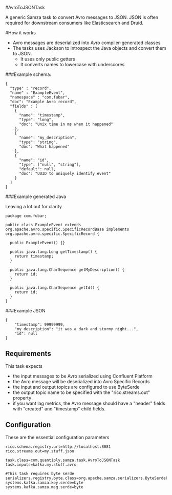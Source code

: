 #AvroToJSONTask

A generic Samza task to convert Avro messages to JSON.  JSON is often required for downstream consumers like Elasticsearch and Druid.

#How it works

* Avro messages are deserialized into Avro compiler-generated classes
* The tasks uses Jackson to introspect the Java objects and convert them to JSON.
	* It uses only public getters
	* It converts names to lowercase with underscores

###Example schema:
```
{
  "type" : "record",
  "name" : "ExampleEvent",
  "namespace" : "com.fubar",
  "doc": "Example Avro record",
  "fields" : [
    {
      "name": "timestamp",
      "type": "long",
      "doc": "Unix time in ms when it happened"
    },
    {
      "name": "my_description",
      "type": "string",
      "doc": "What happened"
    },
    {
      "name": "id",
      "type": ["null", "string"],
      "default": null,
      "doc": "UUID to uniquely identify event"
    }
  ]
}
```

###Example generated Java

Leaving a lot out for clarity

```
package com.fubar;  

public class ExampleEvent extends org.apache.avro.specific.SpecificRecordBase implements org.apache.avro.specific.SpecificRecord {

  public ExampleEvent() {}

  public java.lang.Long getTimestamp() {
    return timestamp;
  }

  public java.lang.CharSequence getMyDescription() {
    return id;
  }

  public java.lang.CharSequence getId() {
    return id;
  }
}
```

###Example JSON
```
{
    "timestamp": 99999999,
    "my_description": "it was a dark and stormy night...",
    "id": null
}
```

## Requirements
This task expects

  - the input messages to be Avro serialized using Confluent Platform
  - the Avro message will be deserialized into Avro Specific Records
  - the input and output topics are configured to use ByteSerde
  - the output topic name to be specified with the "rico.streams.out" property
  - if you want lag metrics, the Avro message should have a "header" fields with "created" and "timestamp" child fields.

## Configuration

These are the essential configuration parameters

```
rico.schema.registry.url=http://localhost:8081
rico.streams.out=my.stuff.json

task.class=com.quantiply.samza.task.AvroToJSONTask
task.inputs=kafka.my.stuff.avro

#This task requires byte serde
serializers.registry.byte.class=org.apache.samza.serializers.ByteSerdeFactory
systems.kafka.samza.key.serde=byte
systems.kafka.samza.msg.serde=byte
```